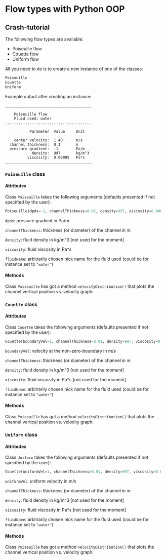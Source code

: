 # Flow types with Python OOP

## Crash-tutorial

The following flow types are available:

* Poiseuille flow
* Couette flow
* Uniform flow

All you need to do is to create a new instance of one of the classes:

```python
Poiseuille
Couette
Uniform
```

Example output after creating an instance:

```
_______________________________________

	Poiseuille flow
	Fluid used: water
.......................................

           Parameter  Value     Unit      
 -------------------  --------  ----      
    center velocity:  1.40      m/s       
  channel thickness:  0.1       m         
  pressure gradient:  -1        Pa/m      
            density:  997       kg/m^3    
          viscosity:  0.00089   Pa*s      
_______________________________________
```

### `Poiseuille` class

#### Attributes

Class `Poiseuille` takes the following arguments (defaults presented if not specified by the user):

```python
Poiseuille(dpdx=-1, channelThickness=0.01, density=997, viscosity=0.00089, fluidName="unknown"))
```

`dpdx`: pressure gradient in Pa/m

`channelThickness`: thickness (or diameter) of the channel in m

`density`: fluid density in kg/m^3 [not used for the moment]

`viscosity`: fluid viscosity in Pa*s

`fluidName`: arbitrarily chosen nick name for the fluid used (could be for instance set to `"water"`)

#### Methods

Class `Poiseuille` has got a method `velocityDistribution()` that plots the channel vertical position vs. velocity graph.

### `Couette` class

#### Attributes

Class `Couette` takes the following arguments (defaults presented if not specified by the user):

```python
Couette(boundaryVel=1, channelThickness=0.01, density=997, viscosity=0.00089, fluidName="unknown"))
```

`boundaryVel`: velocity at the non-zero-boundary in m/s

`channelThickness`: thickness (or diameter) of the channel in m

`density`: fluid density in kg/m^3 [not used for the moment]

`viscosity`: fluid viscosity in Pa*s [not used for the moment]

`fluidName`: arbitrarily chosen nick name for the fluid used (could be for instance set to `"water"`)

#### Methods

Class `Poiseuille` has got a method `velocityDistribution()` that plots the channel vertical position vs. velocity graph.

### `Uniform` class

#### Attributes

Class `Uniform` takes the following arguments (defaults presented if not specified by the user):

```python
Couette(uniformVel=1, channelThickness=0.01, density=997, viscosity=0.00089, fluidName="unknown"))
```

`uniformVel`: uniform velocity in m/s

`channelThickness`: thickness (or diameter) of the channel in m

`density`: fluid density in kg/m^3 [not used for the moment]

`viscosity`: fluid viscosity in Pa*s [not used for the moment]

`fluidName`: arbitrarily chosen nick name for the fluid used (could be for instance set to `"water"`)

#### Methods

Class `Poiseuille` has got a method `velocityDistribution()` that plots the channel vertical position vs. velocity graph.
